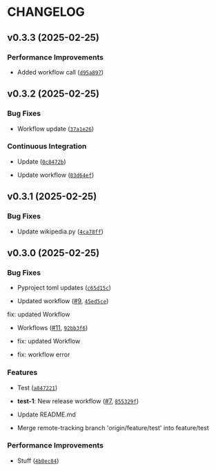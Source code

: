 # CHANGELOG

<!-- version list -->

## v0.3.3 (2025-02-25)

### Performance Improvements

- Added workflow call
  ([`d95a897`](https://github.com/Traenqui/python-template/commit/d95a897cd3c4dc4c7bd05f1745fbdf78a398dfdb))


## v0.3.2 (2025-02-25)

### Bug Fixes

- Workflow update
  ([`37a1e26`](https://github.com/Traenqui/python-template/commit/37a1e26de8b0bee2b1aff20b6c4d9b87a8b60ee7))

### Continuous Integration

- Update
  ([`0c8472b`](https://github.com/Traenqui/python-template/commit/0c8472b623dd534d196ba51c6aad5c1bdc39f797))

- Update workflow
  ([`83d64ef`](https://github.com/Traenqui/python-template/commit/83d64ef63bce4b6860157c7e9c19c9e1ac80d859))


## v0.3.1 (2025-02-25)

### Bug Fixes

- Update wikipedia.py
  ([`4ca78ff`](https://github.com/Traenqui/python-template/commit/4ca78ff2cef00cdbc32ce0da7d682200001faf16))


## v0.3.0 (2025-02-25)

### Bug Fixes

- Pyproject toml updates
  ([`c65d15c`](https://github.com/Traenqui/python-template/commit/c65d15c1657f7c4df1e4ef44a3f7107e03423aa7))

- Updated workflow ([#9](https://github.com/Traenqui/python-template/pull/9),
  [`45ed5ce`](https://github.com/Traenqui/python-template/commit/45ed5ce414fb3be0ed12e9563992487fad1305f8))

fix: updated Workflow

- Workflows ([#11](https://github.com/Traenqui/python-template/pull/11),
  [`92bb3f6`](https://github.com/Traenqui/python-template/commit/92bb3f6a2998ec131ddccccbf9ba7146b81a82c2))

* fix: updated Workflow

* fix: workflow error

### Features

- Test
  ([`a847221`](https://github.com/Traenqui/python-template/commit/a8472217951ff4abe28fb41cea8aee5da2b746d1))

- **test-1**: New release workflow ([#7](https://github.com/Traenqui/python-template/pull/7),
  [`855329f`](https://github.com/Traenqui/python-template/commit/855329f8d9bbecf836f14e417c14b34e5a78f282))

* Update README.md

* Merge remote-tracking branch 'origin/feature/test' into feature/test

### Performance Improvements

- Stuff
  ([`4b8ec84`](https://github.com/Traenqui/python-template/commit/4b8ec84ef2c86c8203051a5ac1c3a7e3d5432e11))
